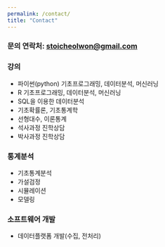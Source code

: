 ```yaml
---
permalink: /contact/
title: "Contact"
---
```


### 문의 연락처: stoicheolwon@gmail.com

### 강의 
* 파이썬(python) 기초프로그래밍, 데이터분석, 머신러닝
* R  기초프로그래밍, 데이터분석, 머신러닝
* SQL을 이용한 데이터분석
* 기초확률론, 기초통계학
* 선형대수, 이론통계
* 석사과정 진학상담
* 박사과정 진학상담

### 통계분석
* 기초통계분석
* 가설검정
* 시뮬레이션
* 모델링

### 소프트웨어 개발
* 데이터플랫폼 개발(수집, 전처리) 
